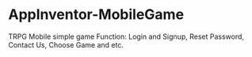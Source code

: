 # AppInventor-MobileGame
TRPG Mobile simple game
Function: Login and Signup, Reset Password, Contact Us, Choose Game and etc.
